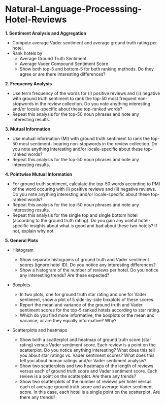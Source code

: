# Natural-Language-Processsing-Hotel-Reviews

**1. Sentiment Analysis and Aggregation**
* Compute average Vader sentiment and average ground truth rating per hotel.
* Rank hotels by
  * Average Ground Truth Sentiment
  * Average Vader Compound Sentiment Score
  * Show both top-5 and bottom-5 for both ranking methods. Do they agree or are there interesting differences?

**2. Frequency Analysis**
* Use term frequency of the words for (i) positive reviews and (ii) negative with ground truth
sentiment to rank the top-50 most frequent non-stopwords in the review collection. Do you
note anything interesting and/or locale-specific about these top-ranked words?
* Repeat this analysis for the top-50 noun phrases and note any interesting results.


**3. Mutual Information**

* Use mutual information (MI) with ground truth sentiment to rank the top-50 most sentiment-
bearing non-stopwords in the review collection. Do you note anything interesting and/or
locale-specific about these top-ranked words?
* Repeat this analysis for the top-50 noun phrases and note any interesting results.

**4. Pointwise Mutual Information**
* For ground truth sentiment, calculate the top-50 words according to PMI of the word occuring
with (i) positive reviews and (ii) negative reviews. Do you note anything interesting and/or
locale-specific about these top-ranked words?
* Repeat this analysis for the top-50 noun phrases and note any interesting results.
* Repeat this analysis for the single top and single bottom hotel (according to the ground
truth rating). Do you gain any useful hotel-specific insights about what is good and bad
about these two hotels? If not, explain why not.

**5. General Plots**
* Histogram
  * Show separate histograms of ground truth and Vader sentiment scores (ignore hotel ID).
Do you notice any interesting differences? 
  * Show a histogram of the number of reviews per hotel. Do you notice any interesting
trends? Are these expected?

* Boxplots
  * In two plots, one for ground truth star rating and one for Vader sentiment, show a plot
of 5 side-by-side boxplots of these scores.
  * Report the mean and variance of the ground truth and Vader sentiment scores for the
top-5 ranked hotels according to star rating.
  * Which do you find more informative, the boxplots or the mean and variance, or are they
equally informative? Why?

* Scatterplots and heatmaps
  * Show both a scatterplot and heatmap of ground truth score (star rating) versus Vader
sentiment score. Each review is a point on the scatterplot. Do you notice anything
interesting? What does this tell you about star ratings vs. Vader sentiment scores?
What does this tell you about human ratings and/or Vader sentiment analysis?
  * Show two scatterplots and two heatmaps of the length of reviews versus each of ground
truth score and Vader sentiment score. Each review is a point on the scatterplot. Are
there any trends?
  * Show two scatterplots of the number of reviews per hotel versus each of average ground
truth score and average Vader sentiment score. In this case, each hotel is a single point
on the scatterplot. Are there any trends?
